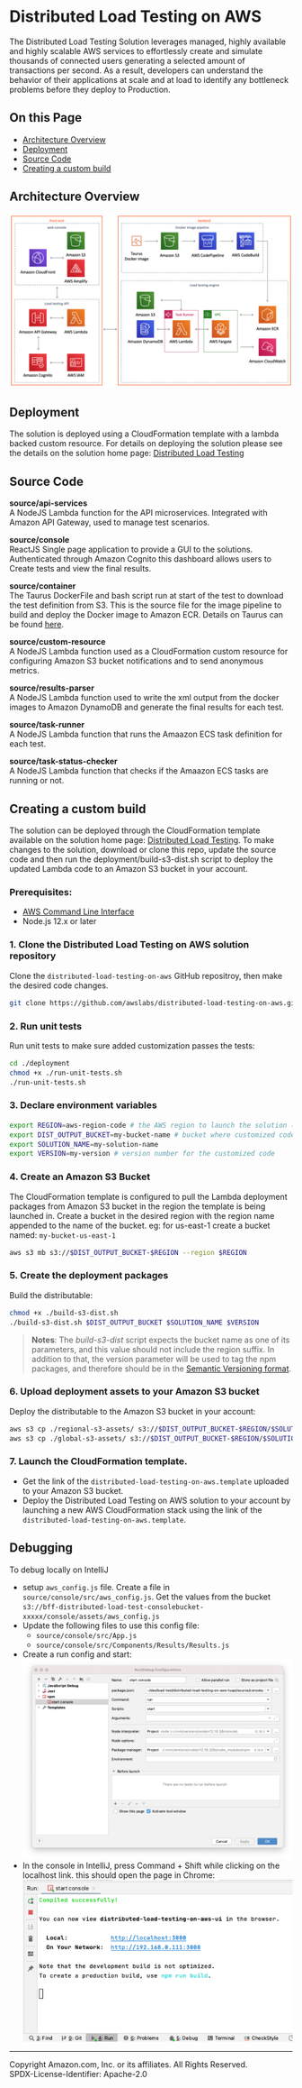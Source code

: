 # Distributed Load Testing on AWS

The Distributed Load Testing Solution leverages managed, highly available and highly scalable AWS services to effortlessly create and simulate thousands of connected users generating a selected amount of transactions per second. As a result, developers can understand the behavior of their applications at scale and at load to identify any bottleneck problems before they deploy to Production.


## On this Page
- [Architecture Overview](#architecture-overview)
- [Deployment](#deployment)
- [Source Code](#source-code)
- [Creating a custom build](#additional-resources)


## Architecture Overview
![Architecture](architecture.png)

## Deployment
The solution is deployed using a CloudFormation template with a lambda backed custom resource. For details on deploying the solution please see the details on the solution home page: [Distributed Load Testing](https://aws.amazon.com/solutions/distributed-load-testing-on-aws/)

## Source Code

**source/api-services**<br/>
A NodeJS Lambda function for the API microservices. Integrated with Amazon API Gateway, used to manage test scenarios.

**source/console**<br/>
ReactJS Single page application to provide a GUI to the solutions. Authenticated through Amazon Cognito this dashboard allows users to Create tests and view the final results.

**source/container**<br/>
The Taurus DockerFile and bash script run at start of the test to download the test definition from S3. This is the source file for the image pipeline to build and deploy the Docker image to Amazon ECR. Details on Taurus can be found [here](https://gettaurus.org/).

**source/custom-resource**<br/>
A NodeJS Lambda function used as a CloudFormation custom resource for configuring Amazon S3 bucket notifications and to send anonymous metrics.

**source/results-parser**<br/>
A NodeJS Lambda function used to write the xml output from the docker images to Amazon DynamoDB and generate the final results for each test.

**source/task-runner**<br/>
A NodeJS Lambda function that runs the Amaazon ECS task definition for each test.

**source/task-status-checker**<br/>
A NodeJS Lambda function that checks if the Amaazon ECS tasks are running or not.

## Creating a custom build
The solution can be deployed through the CloudFormation template available on the solution home page: [Distributed Load Testing](https://aws.amazon.com/solutions/implementations/distributed-load-testing-on-aws/).
To make changes to the solution, download or clone this repo, update the source code and then run the deployment/build-s3-dist.sh script to deploy the updated Lambda code to an Amazon S3 bucket in your account.

### Prerequisites:
* [AWS Command Line Interface](https://aws.amazon.com/cli/)
* Node.js 12.x or later

### 1. Clone the Distributed Load Testing on AWS solution repository
Clone the ```distributed-load-testing-on-aws``` GitHub repositroy, then make the desired code changes.

```bash
git clone https://github.com/awslabs/distributed-load-testing-on-aws.git
```

### 2. Run unit tests
Run unit tests to make sure added customization passes the tests:
```bash
cd ./deployment
chmod +x ./run-unit-tests.sh
./run-unit-tests.sh
```

### 3. Declare environment variables
```bash
export REGION=aws-region-code # the AWS region to launch the solution (e.g. us-east-1)
export DIST_OUTPUT_BUCKET=my-bucket-name # bucket where customized code will reside
export SOLUTION_NAME=my-solution-name
export VERSION=my-version # version number for the customized code
```

### 4. Create an Amazon S3 Bucket
The CloudFormation template is configured to pull the Lambda deployment packages from Amazon S3 bucket in the region the template is being launched in. Create a bucket in the desired region with the region name appended to the name of the bucket. eg: for us-east-1 create a bucket named: ```my-bucket-us-east-1```
```bash
aws s3 mb s3://$DIST_OUTPUT_BUCKET-$REGION --region $REGION
```

### 5. Create the deployment packages
Build the distributable:
```bash
chmod +x ./build-s3-dist.sh
./build-s3-dist.sh $DIST_OUTPUT_BUCKET $SOLUTION_NAME $VERSION
```

> **Notes**: The _build-s3-dist_ script expects the bucket name as one of its parameters, and this value should not include the region suffix. In addition to that, the version parameter will be used to tag the npm packages, and therefore should be in the [Semantic Versioning format](https://semver.org/spec/v2.0.0.html).

### 6. Upload deployment assets to your Amazon S3 bucket
Deploy the distributable to the Amazon S3 bucket in your account:
```bash
aws s3 cp ./regional-s3-assets/ s3://$DIST_OUTPUT_BUCKET-$REGION/$SOLUTION_NAME/$VERSION/ --recursive --acl bucket-owner-full-control
aws s3 cp ./global-s3-assets/ s3://$DIST_OUTPUT_BUCKET-$REGION/$SOLUTION_NAME/$VERSION/ --recursive --acl bucket-owner-full-control
```

### 7. Launch the CloudFormation template.
* Get the link of the `distributed-load-testing-on-aws.template` uploaded to your Amazon S3 bucket.
* Deploy the Distributed Load Testing on AWS solution to your account by launching a new AWS CloudFormation stack using the link of the `distributed-load-testing-on-aws.template`.

## Debugging

To debug locally on IntelliJ

* setup `aws_config.js` file. Create a file in `source/console/src/aws_config.js`. Get the values from the bucket 
`s3://bff-distributed-load-test-consolebucket-xxxxx/console/assets/aws_config.js`
* Update the following files to use this config file:
  - `source/console/src/App.js`
  - `source/console/src/Components/Results/Results.js`
* Create a run config and start:
![Run Config](assets/Run_Config.png)
* In the console in IntelliJ, press Command + Shift while clicking on the localhost link. this should open the page in Chrome:
![Run Console](assets/Run_Console.png)

***

Copyright Amazon.com, Inc. or its affiliates. All Rights Reserved.<br />
SPDX-License-Identifier: Apache-2.0
